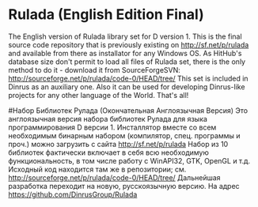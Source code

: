 # Rulada (English Edition Final)
The English version of Rulada library set for D version 1.
This is the final source code repository that is 
previously existing on http://sf.net/p/rulada and
available from there as installator for any Windows OS.
As HitHub's database size don't permit to load all files of Rulada set,
there is the only method to do it - download it from SourceForgeSVN:
http://sourceforge.net/p/rulada/code-0/HEAD/tree/
This set is included in Dinrus as an auxiliary one. Also it can
be used for developing Dinrus-like projects for any other
language of the World. That's all!

#Набор Библиотек Рулада (Окончательная Англоязычная Версия)
Это англоязычная версия набора библиотек Рулада для
языка программирования D версии 1. Инсталлятор вместе со
всем необходимым бинарным набором (компилятор, спец. программы
и проч.) можно загрузить с сайта http://sf.net/p/rulada
Набор из 10 библиотек фактически включает в себя всю необходимую
функциональность, в том числе работу с WinAPI32, GTK, OpenGL и т.д.
Исходный код находится там же в репозитории; см.
http://sourceforge.net/p/rulada/code-0/HEAD/tree/
Дальнейшая разработка переходит на новую, русскоязычную версию.
На адрес https://github.com/DinrusGroup/Rulada

